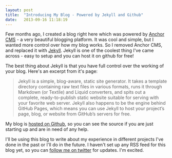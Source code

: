 ```yaml
---
layout: post
title:  "Introducing My Blog - Powered by Jekyll and Github"
date:   2013-09-16 11:18:19
---
```


Few months ago, I created a blog right here which was powered by [Anchor CMS][anchor] - a very beautiful blogging platform.
It was cool and simple, but I wanted more control over how my blog works. So I removed Anchor CMS, and replaced it with [Jekyll][jekyll].
Jekyll is one of the coolest thing I've came across - easy to setup and you can host it on github for free!

The best thing about Jekyll is that you have full control over the working of your blog. Here's an excerpt from it's page:

> Jekyll is a simple, blog-aware, static site generator. It takes a template directory containing raw text files in various formats, 
  runs it through Markdown (or Textile) and Liquid converters, and spits out a complete, 
  ready-to-publish static website suitable for serving with your favorite web server. Jekyll also happens 
  to be the engine behind GitHub Pages, which means you can use Jekyll to host your project’s page, blog, 
  or website from GitHub’s servers for free.

My blog is [hosted on Github][githubBlog], so you can see the source if you are just starting up and are in need of any help. 

I'll be using this blog to write about my experience in different projects I've done in the past or I'll do in the future. 
I haven't set up any RSS feed for this blog yet, so you can [follow me on twitter][twitter] for updates. I'm excited.

[jekyll]:      http://jekyllrb.com
[anchor]:      http://anchorcms.com
[githubBlog]:  http://github.com/kushsolitary/blog
[twitter]:     http://twitter.com/kushsolitary